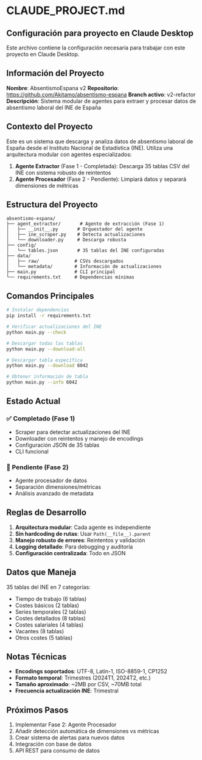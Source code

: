 # CLAUDE_PROJECT.md

## Configuración para proyecto en Claude Desktop

Este archivo contiene la configuración necesaria para trabajar con este proyecto en Claude Desktop.

## Información del Proyecto

**Nombre**: AbsentismoEspana v2
**Repositorio**: https://github.com/Akitamo/absentismo-espana
**Branch activo**: v2-refactor
**Descripción**: Sistema modular de agentes para extraer y procesar datos de absentismo laboral del INE de España

## Contexto del Proyecto

Este es un sistema que descarga y analiza datos de absentismo laboral de España desde el Instituto Nacional de Estadística (INE). Utiliza una arquitectura modular con agentes especializados:

1. **Agente Extractor** (Fase 1 - Completada): Descarga 35 tablas CSV del INE con sistema robusto de reintentos
2. **Agente Procesador** (Fase 2 - Pendiente): Limpiará datos y separará dimensiones de métricas

## Estructura del Proyecto

```
absentismo-espana/
├── agent_extractor/       # Agente de extracción (Fase 1)
│   ├── __init__.py       # Orquestador del agente
│   ├── ine_scraper.py    # Detecta actualizaciones
│   └── downloader.py     # Descarga robusta
├── config/
│   └── tables.json       # 35 tablas del INE configuradas
├── data/
│   ├── raw/             # CSVs descargados
│   └── metadata/        # Información de actualizaciones
├── main.py              # CLI principal
└── requirements.txt     # Dependencias mínimas
```

## Comandos Principales

```bash
# Instalar dependencias
pip install -r requirements.txt

# Verificar actualizaciones del INE
python main.py --check

# Descargar todas las tablas
python main.py --download-all

# Descargar tabla específica
python main.py --download 6042

# Obtener información de tabla
python main.py --info 6042
```

## Estado Actual

### ✅ Completado (Fase 1)
- Scraper para detectar actualizaciones del INE
- Downloader con reintentos y manejo de encodings
- Configuración JSON de 35 tablas
- CLI funcional

### 🔄 Pendiente (Fase 2)
- Agente procesador de datos
- Separación dimensiones/métricas
- Análisis avanzado de metadata

## Reglas de Desarrollo

1. **Arquitectura modular**: Cada agente es independiente
2. **Sin hardcoding de rutas**: Usar `Path(__file__).parent`
3. **Manejo robusto de errores**: Reintentos y validación
4. **Logging detallado**: Para debugging y auditoría
5. **Configuración centralizada**: Todo en JSON

## Datos que Maneja

35 tablas del INE en 7 categorías:
- Tiempo de trabajo (6 tablas)
- Costes básicos (2 tablas)
- Series temporales (2 tablas)
- Costes detallados (8 tablas)
- Costes salariales (4 tablas)
- Vacantes (8 tablas)
- Otros costes (5 tablas)

## Notas Técnicas

- **Encodings soportados**: UTF-8, Latin-1, ISO-8859-1, CP1252
- **Formato temporal**: Trimestres (2024T1, 2024T2, etc.)
- **Tamaño aproximado**: ~2MB por CSV, ~70MB total
- **Frecuencia actualización INE**: Trimestral

## Próximos Pasos

1. Implementar Fase 2: Agente Procesador
2. Añadir detección automática de dimensiones vs métricas
3. Crear sistema de alertas para nuevos datos
4. Integración con base de datos
5. API REST para consumo de datos